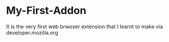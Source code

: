 # My-First-Addon
It is the very first web brwoser extension that I learnt to make via developer.mozilla.org
